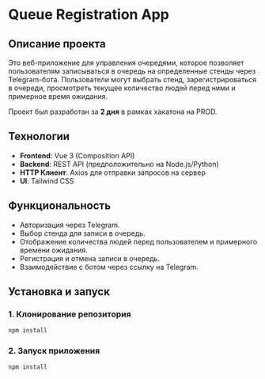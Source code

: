 # Queue Registration App

## Описание проекта
Это веб-приложение для управления очередями, которое позволяет пользователям записываться в очередь на определенные стенды через Telegram-бота. Пользователи могут выбрать стенд, зарегистрироваться в очереди, просмотреть текущее количество людей перед ними и примерное время ожидания.

Проект был разработан за **2 дня** в рамках хакатона на PROD.

## Технологии
- **Frontend**: Vue 3 (Composition API)
- **Backend**: REST API (предположительно на Node.js/Python)
- **HTTP Клиент**: Axios для отправки запросов на сервер
- **UI**: Tailwind CSS

## Функциональность
- Авторизация через Telegram.
- Выбор стенда для записи в очередь.
- Отображение количества людей перед пользователем и примерного времени ожидания.
- Регистрация и отмена записи в очередь.
- Взаимодействие с ботом через ссылку на Telegram.

## Установка и запуск

### 1. Клонирование репозитория
```bash
npm install
```
### 2. Запуск приложения
```bash
npm install